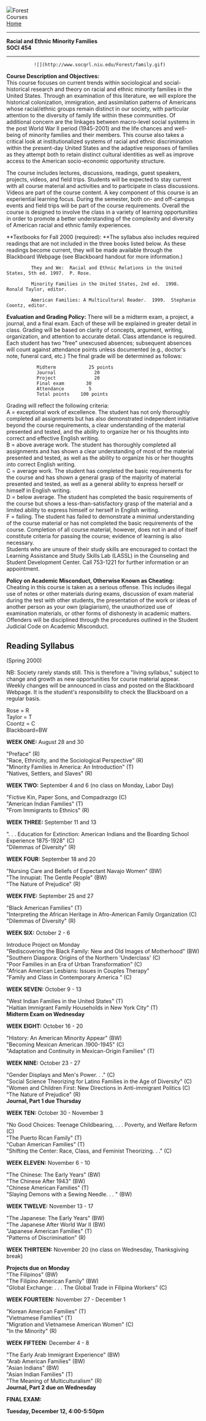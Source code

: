 ##  
![](http://www.socqrl.niu.edu/Forest/edu23sm.GIF)Forest  
Courses  
[Home](http://www.socqrl.niu.edu/forest/index.html)

  

* * *

**Racial and Ethnic Minority Families**  
**SOCI 454**

* * *

              ![](http://www.socqrl.niu.edu/Forest/family.gif)

**Course Description and Objectives:**  
This course focuses on current trends within sociological and social-
historical research and theory on racial and ethnic minority families in the
United States. Through an examination of this literature, we will explore the
historical colonization, immigration, and assimilation patterns of Americans
whose racial/ethnic groups remain distinct in our society, with particular
attention to the diversity of family life within these communities. Of
additional concern are the linkages between macro-level social systems in the
post World War II period (1945-2001) and the life chances and well-being of
minority families and their members. This course also takes a critical look at
institutionalized systems of racial and ethnic discrimination within the
present-day United States and the adaptive responses of families as they
attempt both to retain distinct cultural identities as well as improve access
to the American socio-economic opportunity structure.

The course includes lectures, discussions, readings, guest speakers, projects,
videos, and field trips. Students will be expected to stay current with all
course material and activities and to participate in class discussions. Videos
are part of the course content. A key component of this course is an
experiential learning focus. During the semester, both on- and off-campus
events and field trips will be part of the course requirements. Overall the
course is designed to involve the class in a variety of learning opportunities
in order to promote a better understanding of the complexity and diversity of
American racial and ethnic family experiences.

**Textbooks for Fall 2000 (required):   **The syllabus also includes required
readings that are not included in the three books listed below.  As these
readings become current, they will be made available through the Blackboard
Webpage (see Blackboard handout for more information.)

             They and We:  Racial and Ethnic Relations in the United States, 5th ed. 1997.  P. Rose.

             Minority Families in the United States, 2nd ed.  1998.  Ronald Taylor, editor.

             American Families: A Multicultural Reader.  1999.  Stephanie Coontz, editor.

**Evaluation and Grading Policy:** There will be a midterm exam, a project, a
journal, and a final exam. Each of these will be explained in greater detail
in class. Grading will be based on clarity of concepts, argument, writing,
organization, and attention to accurate detail. Class attendance is required.
Each student has two "free" unexcused absences; subsequent absences will count
against attendance points unless documented (e.g., doctor's note, funeral
card, etc.) The final grade will be determined as follows:

               Midterm            25 points   
               Journal              20   
               Project              20   
               Final exam        30   
               Attendance         5   
               Total points    100 points

Grading will reflect the following criteria:  
       A = exceptional work of excellence. The student has not only thoroughly completed all assignments but has also demonstrated independent initiative beyond the course requirements, a clear understanding of the material presented and tested, and the ability to organize her or his thoughts into correct and effective English writing.   
       B = above average work. The student has thoroughly completed all assignments and has shown a clear understanding of most of the material presented and tested, as well as the ability to organize his or her thoughts into correct English writing.   
      C = average work. The student has completed the basic requirements for the course and has shown a general grasp of the majority of material presented and tested, as well as a general ability to express herself or himself in English writing.   
      D = below average. The student has completed the basic requirements of the course but shows a less-than-satisfactory grasp of the material and a limited ability to express himself or herself in English writing.   
      F = failing. The student has failed to demonstrate a minimal understanding of the course material or has not completed the basic requirements of the course. Completion of all course material, however, does not in and of itself constitute criteria for passing the course; evidence of learning is also necessary.   
     Students who are unsure of their study skills are encouraged to contact the Learning Assistance and Study Skills Lab (LASSL) in the Counseling and Student Development Center. Call 753-1221 for further information or an appointment.

**Policy on Academic Misconduct, Otherwise Known as Cheating:**  
Cheating in this course is taken as a serious offense. This includes illegal
use of notes or other materials during exams, discussion of exam material
during the test with other students, the presentation of the work or ideas of
another person as your own (plagiarism), the unauthorized use of examination
materials, or other forms of dishonesty in academic matters. Offenders will be
disciplined through the procedures outlined in the Student Judicial Code on
Academic Misconduct.  


##  Reading Syllabus

(Spring 2000)

NB:  Society rarely stands still.  This is therefore a "living syllabus,"
subject to change and growth as new opportunities for course material appear.
Weekly changes will be announced in class and posted on the Blackboard
Webpage.  It is the student's responsibility to check the Blackboard on a
regular basis.

Rose = R  
Taylor = T  
Coontz = C  
Blackboard=BW

**WEEK ONE:** August 28 and 30

"Preface" (R)  
"Race, Ethnicity, and the Sociological Perspective" (R)  
"Minority Families in America: An Introduction" (T)  
"Natives, Settlers, and Slaves" (R)

**WEEK TWO:** September 4 and 6 (no class on Monday, Labor Day)

 "Fictive Kin, Paper Sons, and Compadrazgo (C)  
"American Indian Families" (T)  
"From Immigrants to Ethnics" (R)

**WEEK THREE:** September 11 and 13

". . . Education for Extinction: American Indians and the Boarding School  
Experience 1875-1928" (C)  
"Dilemmas of Diversity" (R)

**WEEK FOUR:** September 18 and 20

 "Nursing Care and Beliefs of Expectant Navajo Women" (BW)  
  "The Innupiat: The Gentle People" (BW)  
 "The Nature of Prejudice" (R)

**WEEK FIVE:** September 25 and 27

 "Black American Families" (T)  
 "Interpreting the African Heritage in Afro-American Family Organization (C)  
 "Dilemmas of Diversity" (R)

**WEEK SIX:** October 2 - 6

 Introduce Project on Monday  
"Rediscovering the Black Family: New and Old Images of Motherhood" (BW)  
"Southern Diaspora:  Origins of the Northern 'Underclass' (C)  
"Poor Families in an Era of Urban Transformation" (C)  
"African American Lesbians: Issues in Couples Therapy"  
"Family and Class in Contemporary America " (C)

**WEEK SEVEN:**   October 9 - 13

"West Indian Families in the United States" (T)  
"Haitian Immigrant Family Households in New York City" (T)  
**Midterm Exam on Wednesday**

**WEEK EIGHT:** October 16 - 20

 "History: An American Minority Appear" (BW)  
 "Becoming Mexican American .1900-1945" (C)  
"Adaptation and Continuity in Mexican-Origin Families" (T)

**WEEK NINE:** October 23 - 27

 "Gender Displays and Men's Power. . ." (C)  
 "Social Science Theorizing for Latino Families in the Age of Diversity" (C)  
 "Women and Children First: New Directions in Anti-immigrant Politics (C)  
"The Nature of Prejudice" (R)  
**Journal, Part 1 due Thursday**

**WEEK TEN:** October 30 - November 3

"No Good Choices: Teenage Childbearing, . . . Poverty, and Welfare Reform (C)  
"The Puerto Rican Family" (T)  
"Cuban American Families" (T)  
"Shifting the Center: Race, Class, and Feminist Theorizing. . ." (C)

**WEEK ELEVEN:** November 6 - 10

 "The Chinese: The Early Years" (BW)  
 "The Chinese After 1943" (BW)  
 "Chinese American Families" (T)  
 "Slaying Demons with a Sewing Needle. . . " (BW)

**WEEK TWELVE:** November 13 - 17

 "The Japanese: The Early Years" (BW)  
 "The Japanese After World War II (BW)  
 "Japanese American Families" (T)  
 "Patterns of Discrimination" (R)

**WEEK THIRTEEN:** November 20 (no class on Wednesday, Thanksgiving break)

  **Projects due on Monday**  
 "The Filipinos" (BW)  
"The Filipino American Family" (BW)  
 "Global Exchange: . . . The Global Trade in Filipina Workers" (C)

**WEEK FOURTEEN:** November 27 - December 1

 "Korean American Families" (T)  
 "Vietnamese Families" (T)  
 "Migration and Vietnamese American Women" (C)  
 "In the Minority" (R)

**WEEK FIFTEEN:** December 4 - 8

 "The Early Arab Immigrant Experience" (BW)  
 "Arab American Families" (BW)  
 "Asian Indians" (BW)  
 "Asian Indian Families" (T)  
 "The Meaning of Multiculturalism" (R)  
  **Journal, Part 2 due on Wednesday**

**FINAL EXAM:**

  **Tuesday, December 12, 4:00-5:50pm**  


